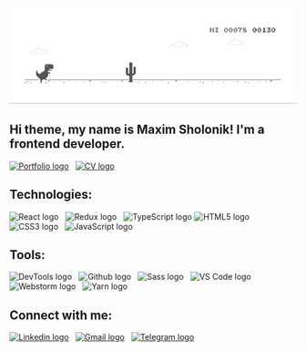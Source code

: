 ![Header](https://github.com/makcsholonik/makcsholonik/blob/main/img/header.gif)

## Hi theme, my name is Maxim Sholonik! I'm a frontend developer.

<a target="_blank" href="https://makcsholonik.github.io/portfolio/"><img src="https://img.shields.io/badge/PORTFOLIO-282C34?logo=logoColor=1572B6" alt="Portfolio logo" title="Portfolio" height="40"></img></a>
&nbsp;
<a target="_blank" href=""><img src="https://img.shields.io/badge/CV-282C34?logo=logoColor=1572B6" alt="CV logo" title="CV" height="40"></img></a>
&nbsp;

## Technologies:


<img src="https://img.shields.io/badge/React-282C34?logo=react&logoColor=61DAFB" alt="React logo" title="React" height="30" /> &nbsp;
<img src="https://img.shields.io/badge/Redux-282C34?logo=redux&logoColor=764ABC" alt="Redux logo" title="Redux" height="30" /> &nbsp;
 <img src="https://img.shields.io/badge/TypeScript-282C34?logo=typescript&logoColor=3178C6" alt="TypeScript logo" title="TypeScript" height="30" />
 <img src="https://img.shields.io/badge/HTML5-282C34?logo=html5&logoColor=E34F26" alt="HTML5 logo" title="HTML5" height="30" />  &nbsp;
 <img src="https://img.shields.io/badge/CSS3-282C34?logo=css3&logoColor=3178C6" alt="CSS3 logo" title="CSS3" height="30" />  &nbsp;
 <img src="https://img.shields.io/badge/JavaScript-282C34?logo=javascript&logoColor=F7DF1E" alt="JavaScript logo" title="JavaScript" height="30" />

## Tools:

<img src="https://img.shields.io/badge/DevTools-282C34?logo=googlechrome&logoColor=A9A9A9" alt="DevTools logo" title="DevTools" height="30" /> &nbsp;
<img src="https://img.shields.io/badge/GitHub-282C34?logo=github&logoColor=ffffff" alt="Github logo" title="Github" height="30" /> &nbsp;
<img src="https://img.shields.io/badge/Sass-282C34?logo=sass&logoColor=ffc0cb" alt="Sass logo" title="Sass" height="30" /> &nbsp;
<img src="https://img.shields.io/badge/VS Code-282C34?logo=visualstudiocode&logoColor=3178C6" alt="VS Code logo" title="VS Code" height="30" /> &nbsp;
<img src="https://img.shields.io/badge/Webstorm-282C34?logo=webstorm&logoColor=A9A9A9" alt="Webstorm logo" title="Webstorm" height="30" /> &nbsp;
<img src="https://img.shields.io/badge/Yarn-282C34?logo=yarn&logoColor=3178C6" alt="Yarn logo" title="Yarn" height="30" />

## Connect with me:

<a target="_blank" href="https://www.linkedin.com/in/makcsholonik/"><img src="https://img.shields.io/badge/Linkedin-282C34?logo=linkedin&logoColor=1572B6" alt="Linkedin logo" title="Linkedin" height="30"></img></a>
&nbsp;
<a target="_blank" href="mailto:makcsholonik@gmail.com"><img src="https://img.shields.io/badge/Gmail-282C34?logo=gmail&logoColor=E34F26" alt="Gmail logo" title="Gmail" height="30"></img></a>
&nbsp;
<a target="_blank" href="https://t.me/makcsholonik"><img src="https://img.shields.io/badge/Telegram-282C34?logo=telegram&logoColor=1572B6" alt="Telegram logo" title="Telegram" height="30"></img></a>
